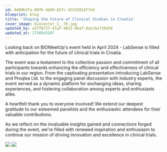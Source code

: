 ```yaml
---
id: 8d00b3fa-897b-4b69-82fc-42332814f74d
blueprint: blog
title: 'Shaping the Future of Clinical Studies in Croatia'
cover_image: biocentar_1__70.jpg
updated_by: a37fb727-41af-4015-8baf-8a2cba739a58
updated_at: 1730543207
---
```

Looking back on BIOMeetUp's event held in April 2024 - LabSense is filled with anticipation for the future of clinical trials in Croatia.

The event was a testament to the collective passion and commitment of all participants towards enhancing the efficiency and effectiveness of clinical trials in our region. From the captivating presentation introducing LabSense and Proqlea Ltd. to the engaging panel discussion with industry experts, the event served as a dynamic platform for exchanging ideas, sharing experiences, and fostering collaboration among experts and enthusiasts alike.

A heartfelt thank you to everyone involved! We extend our deepest gratitude to our esteemed panelists and the enthusiastic attendees for their valuable contributions.

As we reflect on the invaluable insights gained and connections forged during the event, we're filled with renewed inspiration and enthusiasm to continue our mission of driving innovation and excellence in clinical trials.

![](statamic://asset::assets::biocentar_1__67.jpg)
![](statamic://asset::assets::1714033515375.jpeg)